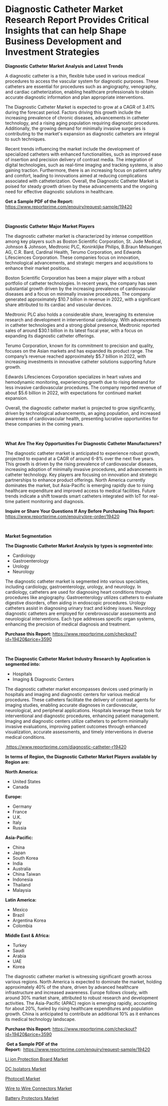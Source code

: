 <p><h1>Diagnostic Catheter Market Research Report Provides Critical Insights that can help Shape Business Development and Investment Strategies</h1></p><p><strong>Diagnostic Catheter Market Analysis and Latest Trends</strong></p>
<p><p>A diagnostic catheter is a thin, flexible tube used in various medical procedures to access the vascular system for diagnostic purposes. These catheters are essential for procedures such as angiography, venography, and cardiac catheterization, enabling healthcare professionals to obtain accurate diagnostic information and plan appropriate interventions.</p><p>The Diagnostic Catheter Market is expected to grow at a CAGR of 3.41% during the forecast period. Factors driving this growth include the increasing prevalence of chronic diseases, advancements in catheter technology, and a rising aging population requiring diagnostic procedures. Additionally, the growing demand for minimally invasive surgeries is contributing to the market's expansion as diagnostic catheters are integral to such techniques.</p><p>Recent trends influencing the market include the development of specialized catheters with enhanced functionalities, such as improved ease of insertion and precision delivery of contrast media. The integration of digital technologies, such as real-time imaging and tracking systems, is also gaining traction. Furthermore, there is an increasing focus on patient safety and comfort, leading to innovations aimed at reducing complications associated with catheterization. Overall, the Diagnostic Catheter Market is poised for steady growth driven by these advancements and the ongoing need for effective diagnostic solutions in healthcare.</p></p>
<p><strong>Get a Sample PDF of the Report:&nbsp;</strong> <a href="https://www.reportprime.com/enquiry/request-sample/19420?utm_campaign=1920&utm_medium=2&utm_source=Github&utm_content=ia&utm_term=25122024&utm_id=diagnostic-catheter">https://www.reportprime.com/enquiry/request-sample/19420</a></p>
<p>&nbsp;</p>
<p><strong>Diagnostic Catheter Major Market Players</strong></p>
<p><p>The diagnostic catheter market is characterized by intense competition among key players such as Boston Scientific Corporation, St. Jude Medical, Johnson & Johnson, Medtronic PLC, Koninklijke Philips, B.Braun Melsungen AG, C.R. Bard, Cardinal Health, Terumo Corporation, and Edwards Lifesciences Corporation. These companies focus on innovation, technological advancements, and strategic mergers and acquisitions to enhance their market positions.</p><p>Boston Scientific Corporation has been a major player with a robust portfolio of catheter technologies. In recent years, the company has seen substantial growth driven by the increasing prevalence of cardiovascular diseases and a focus on minimally invasive procedures. The company generated approximately $10.7 billion in revenue in 2022, with a significant share attributed to its cardiac and vascular devices.</p><p>Medtronic PLC also holds a considerable share, leveraging its extensive research and development in interventional cardiology. With advancements in catheter technologies and a strong global presence, Medtronic reported sales of around $30.1 billion in its latest fiscal year, with a focus on expanding its diagnostic catheter offerings.</p><p>Terumo Corporation, known for its commitment to precision and quality, focuses on the Asian markets and has expanded its product range. The company’s revenue reached approximately $5.7 billion in 2022, with increasing investments in innovative catheter solutions supporting future growth.</p><p>Edwards Lifesciences Corporation specializes in heart valves and hemodynamic monitoring, experiencing growth due to rising demand for less invasive cardiovascular procedures. The company reported revenue of about $5.6 billion in 2022, with expectations for continued market expansion.</p><p>Overall, the diagnostic catheter market is projected to grow significantly, driven by technological advancements, an aging population, and increased awareness of cardiovascular health, presenting lucrative opportunities for these companies in the coming years.</p></p>
<p>&nbsp;</p>
<p><strong>What Are The Key Opportunities For Diagnostic Catheter Manufacturers?</strong></p>
<p><p>The diagnostic catheter market is anticipated to experience robust growth, projected to expand at a CAGR of around 6-8% over the next five years. This growth is driven by the rising prevalence of cardiovascular diseases, increasing adoption of minimally invasive procedures, and advancements in catheter technology. Key players are focusing on innovation and strategic partnerships to enhance product offerings. North America currently dominates the market, but Asia-Pacific is emerging rapidly due to rising healthcare expenditure and improved access to medical facilities. Future trends indicate a shift towards smart catheters integrated with IoT for real-time patient monitoring and diagnosis.</p></p>
<p><strong>Inquire or Share Your Questions If Any Before Purchasing This Report:</strong> <a href="https://www.reportprime.com/enquiry/pre-order/19420?utm_campaign=1920&utm_medium=2&utm_source=Github&utm_content=ia&utm_term=25122024&utm_id=diagnostic-catheter">https://www.reportprime.com/enquiry/pre-order/19420</a></p>
<p>&nbsp;</p>
<p><strong>Market Segmentation</strong></p>
<p><strong>The Diagnostic Catheter Market Analysis by types is segmented into:</strong></p>
<p><ul><li>Cardiology</li><li>Gastroenterology</li><li>Urology</li><li>Neurology</li></ul></p>
<p><p>The diagnostic catheter market is segmented into various specialties, including cardiology, gastroenterology, urology, and neurology. In cardiology, catheters are used for diagnosing heart conditions through procedures like angiography. Gastroenterology utilizes catheters to evaluate digestive disorders, often aiding in endoscopic procedures. Urology catheters assist in diagnosing urinary tract and kidney issues. Neurology diagnostic catheters are employed for cerebrovascular assessments and neurological interventions. Each type addresses specific organ systems, enhancing the precision of medical diagnosis and treatment.</p></p>
<p><strong>Purchase this Report:&nbsp;</strong><a href="https://www.reportprime.com/checkout?id=19420&price=3590&utm_campaign=1920&utm_medium=2&utm_source=Github&utm_content=ia&utm_term=25122024&utm_id=diagnostic-catheter">https://www.reportprime.com/checkout?id=19420&price=3590</a></p>
<p>&nbsp;</p>
<p><strong>The Diagnostic Catheter Market Industry Research by Application is segmented into:</strong></p>
<p><ul><li>Hospitals</li><li>Imaging & Diagnostic Centers</li></ul></p>
<p><p>The diagnostic catheter market encompasses devices used primarily in hospitals and imaging and diagnostic centers for various medical procedures. These catheters facilitate the delivery of contrast agents for imaging studies, enabling accurate diagnoses in cardiovascular, neurological, and peripheral applications. Hospitals leverage these tools for interventional and diagnostic procedures, enhancing patient management. Imaging and diagnostic centers utilize catheters to perform minimally invasive evaluations, improving patient outcomes through enhanced visualization, accurate assessments, and timely interventions in diverse medical conditions.</p></p>
<p><a href="https://www.reportprime.com/diagnostic-catheter-r19420?utm_campaign=1920&utm_medium=2&utm_source=Github&utm_content=ia&utm_term=25122024&utm_id=diagnostic-catheter">&nbsp;https://www.reportprime.com/diagnostic-catheter-r19420</a></p>
<p><strong>In terms of Region, the Diagnostic Catheter Market Players available by Region are:</strong></p>
<p>
    <p> <strong> North America: </strong>
        <ul>
            <li>United States</li>
            <li>Canada</li>
        </ul>
        </p> 
    <p> <strong> Europe: </strong>
        <ul>
            <li>Germany</li>
            <li>France</li>
            <li>U.K.</li>
            <li>Italy</li>
            <li>Russia</li>
        </ul>
        </p> 
    <p> <strong> Asia-Pacific: </strong>
        <ul>
            <li>China</li>
            <li>Japan</li>
            <li>South Korea</li>
            <li>India</li>
            <li>Australia</li>
            <li>China Taiwan</li>
            <li>Indonesia</li>
            <li>Thailand</li>
            <li>Malaysia</li>
        </ul>
        </p> 
    <p> <strong> Latin America: </strong>
        <ul>
            <li>Mexico</li>
            <li>Brazil</li>
            <li>Argentina Korea</li>
            <li>Colombia</li>
        </ul>
        </p> 
    <p> <strong> Middle East & Africa: </strong>
        <ul>
            <li>Turkey</li>
            <li>Saudi</li>
            <li>Arabia</li>
            <li>UAE</li>
            <li>Korea</li>
        </ul>
    </p>
    </p>
<p><p>The diagnostic catheter market is witnessing significant growth across various regions. North America is expected to dominate the market, holding approximately 40% of the share, driven by advanced healthcare infrastructure and increased awareness. Europe follows closely, with around 30% market share, attributed to robust research and development activities. The Asia-Pacific (APAC) region is emerging rapidly, accounting for about 20%, fueled by rising healthcare expenditures and population growth. China is anticipated to contribute an additional 10% as it enhances its medical technology landscape.</p></p>
<p><strong>Purchase this Report: </strong><a href="https://www.reportprime.com/checkout?id=19420&price=3590&utm_campaign=1920&utm_medium=2&utm_source=Github&utm_content=ia&utm_term=25122024&utm_id=diagnostic-catheter">https://www.reportprime.com/checkout?id=19420&price=3590</a></p>
<p>&nbsp;<strong>Get a Sample PDF of the Report:&nbsp;&nbsp;</strong><a href="https://www.reportprime.com/enquiry/request-sample/19420?utm_campaign=1920&utm_medium=2&utm_source=Github&utm_content=ia&utm_term=25122024&utm_id=diagnostic-catheter">https://www.reportprime.com/enquiry/request-sample/19420</a></p>
<p><strong></strong></p>
<p><p><a href="https://www.linkedin.com/pulse/li-ion-protection-board-market-report-anticipated-cagr-74-uo2zf?utm_campaign=1920&utm_medium=2&utm_source=Github&utm_content=ia&utm_term=25122024&utm_id=diagnostic-catheter">Li ion Protection Board Market</a></p><p><a href="https://www.linkedin.com/pulse/a-mkt-nova-vc8zf?utm_campaign=1920&utm_medium=2&utm_source=Github&utm_content=ia&utm_term=25122024&utm_id=diagnostic-catheter">DC Isolators Market</a></p><p><a href="https://www.linkedin.com/pulse/market-size-growth-projections-photocell-industry-8-cagr-l1jwf?utm_campaign=1920&utm_medium=2&utm_source=Github&utm_content=ia&utm_term=25122024&utm_id=diagnostic-catheter">Photocell Market</a></p><p><a href="https://www.linkedin.com/pulse/a-mkt-nova-vc8zf?utm_campaign=1920&utm_medium=2&utm_source=Github&utm_content=ia&utm_term=25122024&utm_id=diagnostic-catheter">Wire to Wire Connectors Market</a></p><p><a href="https://www.linkedin.com/pulse/growing-battery-protectors-market-size-forecast-predicted-ghhlf?utm_campaign=1920&utm_medium=2&utm_source=Github&utm_content=ia&utm_term=25122024&utm_id=diagnostic-catheter">Battery Protectors Market</a></p></p>